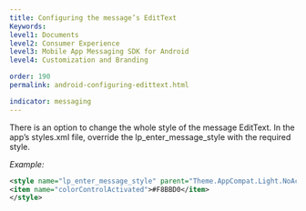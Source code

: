 ```yaml
---
title: Configuring the message’s EditText
Keywords:
level1: Documents
level2: Consumer Experience
level3: Mobile App Messaging SDK for Android
level4: Customization and Branding

order: 190
permalink: android-configuring-edittext.html

indicator: messaging
---
```


There is an option to change the whole style of the message EditText. In the app’s styles.xml file, override the lp_enter_message_style with the required style.

*Example:*

```xml
<style name="lp_enter_message_style" parent="Theme.AppCompat.Light.NoActionBar">
<item name="colorControlActivated">#F8BBD0</item>
</style>
```
